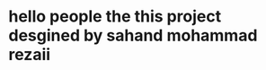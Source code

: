 #

#

<h1>

                        
  
</h1>

#

#

<h1>
  
hello people the this project desgined by sahand mohammad rezaii

</h1>

#
